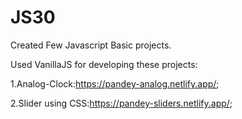 # JS30


Created Few Javascript Basic projects.

Used VanillaJS for developing these projects:

1.Analog-Clock:https://pandey-analog.netlify.app/;

2.Slider using CSS:https://pandey-sliders.netlify.app/;
